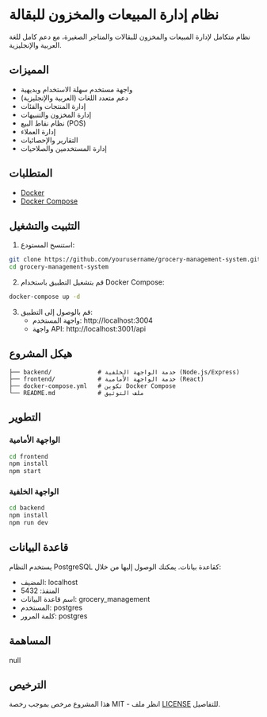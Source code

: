 # نظام إدارة المبيعات والمخزون للبقالة

نظام متكامل لإدارة المبيعات والمخزون للبقالات والمتاجر الصغيرة، مع دعم كامل للغة العربية والإنجليزية.

## المميزات

- واجهة مستخدم سهلة الاستخدام وبديهية
- دعم متعدد اللغات (العربية والإنجليزية)
- إدارة المنتجات والفئات
- إدارة المخزون والتنبيهات
- نظام نقاط البيع (POS)
- إدارة العملاء
- التقارير والإحصائيات
- إدارة المستخدمين والصلاحيات

## المتطلبات

- [Docker](https://www.docker.com/get-started)
- [Docker Compose](https://docs.docker.com/compose/install/)

## التثبيت والتشغيل

1. استنسخ المستودع:

```bash
git clone https://github.com/yourusername/grocery-management-system.git
cd grocery-management-system
```

2. قم بتشغيل التطبيق باستخدام Docker Compose:

```bash
docker-compose up -d
```

3. قم بالوصول إلى التطبيق:
   - واجهة المستخدم: http://localhost:3004
   - واجهة API: http://localhost:3001/api

## هيكل المشروع

```
├── backend/             # خدمة الواجهة الخلفية (Node.js/Express)
├── frontend/            # خدمة الواجهة الأمامية (React)
├── docker-compose.yml   # تكوين Docker Compose
└── README.md            # ملف التوثيق
```

## التطوير

### الواجهة الأمامية

```bash
cd frontend
npm install
npm start
```

### الواجهة الخلفية

```bash
cd backend
npm install
npm run dev
```

## قاعدة البيانات

يستخدم النظام PostgreSQL كقاعدة بيانات. يمكنك الوصول إليها من خلال:

- المضيف: localhost
- المنفذ: 5432
- اسم قاعدة البيانات: grocery_management
- المستخدم: postgres
- كلمة المرور: postgres

## المساهمة

null

## الترخيص

هذا المشروع مرخص بموجب رخصة MIT - انظر ملف [LICENSE](LICENSE) للتفاصيل.